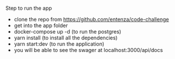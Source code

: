###

Step to run the app

- clone the repo from https://github.com/entenza/code-challenge
- get into the app folder
- docker-compose up -d (to run the postgres)
- yarn install (to install all the dependencies)
- yarn start:dev (to run the application)
- you will be able to see the swager at localhost:3000/api/docs